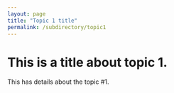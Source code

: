 ```yaml
---
layout: page
title: "Topic 1 title"
permalink: /subdirectory/topic1
---
```


# This is a title about topic 1.

This has details about the topic #1.
